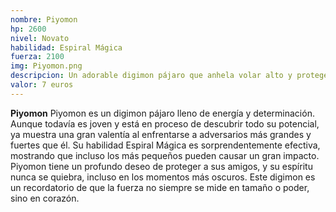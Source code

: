 ```yaml
---
nombre: Piyomon
hp: 2600
nivel: Novato
habilidad: Espiral Mágica
fuerza: 2100
img: Piyomon.png
descripcion: Un adorable digimon pájaro que anhela volar alto y proteger a sus amigos.
valor: 7 euros
---
```


**Piyomon**
Piyomon es un digimon pájaro lleno de energía y determinación. Aunque todavía es joven y está en proceso de descubrir todo su potencial, ya muestra una gran valentía al enfrentarse a adversarios más grandes y fuertes que él. Su habilidad Espiral Mágica es sorprendentemente efectiva, mostrando que incluso los más pequeños pueden causar un gran impacto. Piyomon tiene un profundo deseo de proteger a sus amigos, y su espíritu nunca se quiebra, incluso en los momentos más oscuros. Este digimon es un recordatorio de que la fuerza no siempre se mide en tamaño o poder, sino en corazón.
